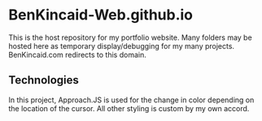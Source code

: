 # BenKincaid-Web.github.io
This is the host repository for my portfolio website. Many folders may be hosted here as temporary display/debugging for my many projects. BenKincaid.com redirects to this domain. 

## Technologies
In this project, Approach.JS is used for the change in color depending on the location of the cursor. All other styling is custom by my own accord.

